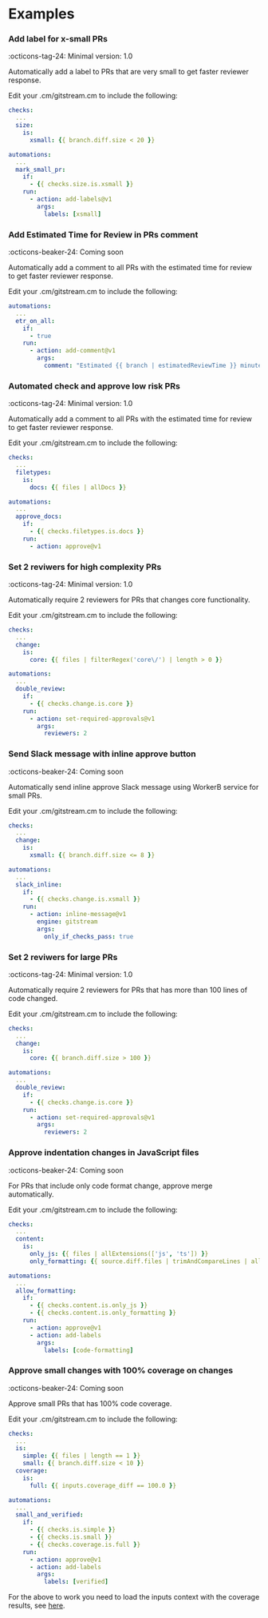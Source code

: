 # Examples

### Add label for x-small PRs

:octicons-tag-24: Minimal version: 1.0

Automatically add a label to PRs that are very small to get faster reviewer response.

Edit your .cm/gitstream.cm to include the following:

```yaml
checks:
  ...
  size:
    is:
      xsmall: {{ branch.diff.size < 20 }}

automations:
  ...
  mark_small_pr:
    if:
      - {{ checks.size.is.xsmall }}
    run:
      - action: add-labels@v1
        args:
          labels: [xsmall]
```

### Add Estimated Time for Review in PRs comment 

:octicons-beaker-24: Coming soon

Automatically add a comment to all PRs with the estimated time for review to get faster reviewer response.

Edit your .cm/gitstream.cm to include the following:

```yaml
automations:
  ...
  etr_on_all:
    if:
      - true
    run:
      - action: add-comment@v1
        args:
          comment: "Estimated {{ branch | estimatedReviewTime }} minutes to review"
```

### Automated check and approve low risk PRs 

:octicons-tag-24: Minimal version: 1.0

Automatically add a comment to all PRs with the estimated time for review to get faster reviewer response.

Edit your .cm/gitstream.cm to include the following:

```yaml
checks:
  ...
  filetypes:
    is:
      docs: {{ files | allDocs }}

automations:
  ...
  approve_docs:
    if:
      - {{ checks.filetypes.is.docs }}
    run:
      - action: approve@v1
```

### Set 2 reviwers for high complexity PRs 

:octicons-tag-24: Minimal version: 1.0

Automatically require 2 reviewers for PRs that changes core functionality.

Edit your .cm/gitstream.cm to include the following:

```yaml
checks:
  ...
  change:
    is:
      core: {{ files | filterRegex('core\/') | length > 0 }}

automations:
  ...
  double_review:
    if:
      - {{ checks.change.is.core }}
    run:
      - action: set-required-approvals@v1
        args:
          reviewers: 2
```

### Send Slack message with inline approve button 

:octicons-beaker-24: Coming soon

Automatically send inline approve Slack message using WorkerB service for small PRs.

Edit your .cm/gitstream.cm to include the following:

```yaml
checks:
  ...
  change:
    is:
      xsmall: {{ branch.diff.size <= 8 }}

automations:
  ...
  slack_inline:
    if:
      - {{ checks.change.is.xsmall }}
    run:
      - action: inline-message@v1
        engine: gitstream
        args:
          only_if_checks_pass: true
```

### Set 2 reviwers for large PRs 

:octicons-tag-24: Minimal version: 1.0

Automatically require 2 reviewers for PRs that has more than 100 lines of code changed.

Edit your .cm/gitstream.cm to include the following:

```yaml
checks:
  ...
  change:
    is:
      core: {{ branch.diff.size > 100 }}

automations:
  ...
  double_review:
    if:
      - {{ checks.change.is.core }}
    run:
      - action: set-required-approvals@v1
        args:
          reviewers: 2
```

### Approve indentation changes in JavaScript files 

:octicons-beaker-24: Coming soon

For PRs that include only code format change, approve merge automatically.

Edit your .cm/gitstream.cm to include the following:


```yaml
checks:
  ...
  content:
    is:
      only_js: {{ files | allExtensions(['js', 'ts']) }}
      only_formatting: {{ source.diff.files | trimAndCompareLines | allTrue }}

automations:
  ...
  allow_formatting:
    if:
      - {{ checks.content.is.only_js }}
      - {{ checks.content.is.only_formatting }}
    run:
      - action: approve@v1
      - action: add-labels
        args:
          labels: [code-formatting]

```

### Approve small changes with 100% coverage on changes 

:octicons-beaker-24: Coming soon

Approve small PRs that has 100% code coverage.

Edit your .cm/gitstream.cm to include the following:

```yaml
checks:
  ...
  is:
    simple: {{ files | length == 1 }}
    small: {{ branch.diff.size < 10 }}
  coverage:
    is:
      full: {{ inputs.coverage_diff == 100.0 }}

automations:
  ...
  small_and_verified:
    if:
      - {{ checks.is.simple }}
      - {{ checks.is.small }}
      - {{ checks.coverage.is.full }}
    run:
      - action: approve@v1
      - action: add-labels
        args:
          labels: [verified]

```

For the above to work you need to load the inputs context with the coverage results, see [here](22_custom-context.md).
